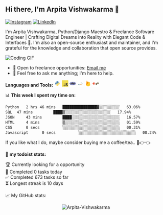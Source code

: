 ## Hi there, I'm Arpita Vishwakarma 👋

[![Instagram](https://img.shields.io/badge/Instagram-E4405F?style=for-the-badge&logo=instagram&logoColor=white)](https://www.instagram.com/miss.matured__/)
[![LinkedIn](https://img.shields.io/badge/LinkedIn-0077B5?style=for-the-badge&logo=linkedin&logoColor=white)](https://www.linkedin.com/in/arpita-vishwakarma-a9a16b222)



I'm Arpita Vishwakarma, Python/Django Maestro & Freelance Software Engineer | Crafting Digital Dreams into Reality with Elegant Code & Interfaces 🚀.
I'm also an open-source enthusiast and maintainer, and I'm grateful for the knowledge and collaboration that open source provides.

![Coding GIF](https://github.com/abhisheknaiidu/abhisheknaiidu/blob/master/code.gif?raw=true)

- 💼 Open to freelance opportunities: [Email me](mailto:faq.varpita974@gmail.com)
- 💬 Feel free to ask me anything; I'm here to help.

**Languages and Tools:**
<code><img height="20" src="https://raw.githubusercontent.com/github/explore/80688e429a7d4ef2fca1e82350fe8e3517d3494d/topics/python/python.png"></code>
<code><img height="20" src="https://raw.githubusercontent.com/github/explore/80688e429a7d4ef2fca1e82350fe8e3517d3494d/topics/javascript/javascript.png"></code>
<code><img height="20" src="https://raw.githubusercontent.com/github/explore/80688e429a7d4ef2fca1e82350fe8e3517d3494d/topics/php/php.png"></code>
<code><img height="20" src="https://raw.githubusercontent.com/github/explore/80688e429a7d4ef2fca1e82350fe8e3517d3494d/topics/mysql/mysql.png"></code>
<code><img height="20" src="https://raw.githubusercontent.com/github/explore/80688e429a7d4ef2fca1e82350fe8e3517d3494d/topics/firebase/firebase.png"></code>
<code><img height="20" src="https://raw.githubusercontent.com/github/explore/80688e429a7d4ef2fca1e82350fe8e3517d3494d/topics/git/git.png"></code>

📊 **This week I spent my time on:**
```text
Python   2 hrs 46 mins   ███████████████▓░░░░░░░░░   63.06%
SQL  47 mins         ████▒░░░░░░░░░░░░░░░░░░░░   17.94%
JSON     43 mins         ████░░░░░░░░░░░░░░░░░░░░░   16.57%
HTML     4 mins          ▒░░░░░░░░░░░░░░░░░░░░░░░░   01.59%
CSS      0 secs          ░░░░░░░░░░░░░░░░░░░░░░░░░   00.31%
Javascript      0 secs          ░░░░░░░░░░░░░░░░░░░░░░░░░   00.24%

```

<!--END_SECTION:waka-->

If you like what I do, maybe consider buying me a coffee/tea.. 🥺👉👈



🚧 **my todoist stats:**
<!-- TODO-IST:START -->
🏆  Currently looking for a opportunity        
🌸  Completed 0 tasks today           
✅  Completed 673 tasks so far           
⏳  Longest streak is 10 days
<!-- TODO-IST:END -->


📈 My GitHub stats:

<p align="center"> <img src="https://github-readme-stats.vercel.app/api?username=Arpita-Vishwakarma&show_icons=true&theme=gotham" alt="Arpita-Vishwakarma" />
